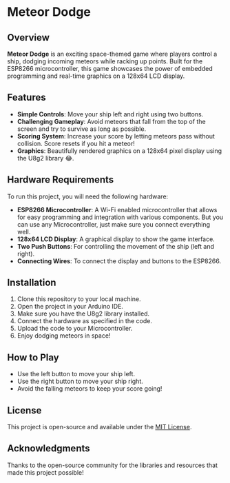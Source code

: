 # Meteor Dodge

## Overview

**Meteor Dodge** is an exciting space-themed game where players control a ship, dodging incoming meteors while racking up points. Built for the ESP8266 microcontroller, this game showcases the power of embedded programming and real-time graphics on a 128x64 LCD display.

## Features

- **Simple Controls**: Move your ship left and right using two buttons.
- **Challenging Gameplay**: Avoid meteors that fall from the top of the screen and try to survive as long as possible.
- **Scoring System**: Increase your score by letting meteors pass without collision. Score resets if you hit a meteor!
- **Graphics**: Beautifully rendered graphics on a 128x64 pixel display using the U8g2 library 😂.

## Hardware Requirements

To run this project, you will need the following hardware:

- **ESP8266 Microcontroller**: A Wi-Fi enabled microcontroller that allows for easy programming and integration with various components. But you can use any Microcontroller, just make sure you connect everything well.
- **128x64 LCD Display**: A graphical display to show the game interface.
- **Two Push Buttons**: For controlling the movement of the ship (left and right).
- **Connecting Wires**: To connect the display and buttons to the ESP8266.

## Installation

1. Clone this repository to your local machine.
2. Open the project in your Arduino IDE.
3. Make sure you have the U8g2 library installed.
4. Connect the hardware as specified in the code.
5. Upload the code to your Microcontroller.
6. Enjoy dodging meteors in space!

## How to Play

- Use the left button to move your ship left.
- Use the right button to move your ship right.
- Avoid the falling meteors to keep your score going!

## License

This project is open-source and available under the [MIT License](LICENSE).

## Acknowledgments

Thanks to the open-source community for the libraries and resources that made this project possible!
